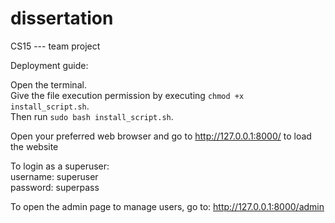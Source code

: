 # dissertation
CS15 --- team project

Deployment guide:

Open the terminal.  
Give the file execution permission by executing `chmod +x install_script.sh`.  
Then run  `sudo bash install_script.sh`.  

Open your preferred web browser and go to http://127.0.0.1:8000/  to load the website  

To login as a superuser:  
username: superuser  
password: superpass  

To open the admin page to manage users, go to: http://127.0.0.1:8000/admin

